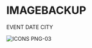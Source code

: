 # IMAGEBACKUP

EVENT DATE CITY

![ICONS PNG-03](https://github.com/LEADBAIT/IMAGEBACKUP/assets/165073023/5d72694a-518d-4d8d-9a5f-345b307aca95)

